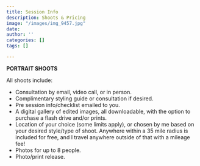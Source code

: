 ```yaml
---
title: Session Info
description: Shoots & Pricing
image: "/images/img_9457.jpg"
date: 
author: ''
categories: []
tags: []

---
```

**PORTRAIT SHOOTS**

All shoots include:

* Consultation by email, video call, or in person.
* Complimentary styling guide or consultation if desired.
* Pre session info/checklist emailed to you.
* A digital gallery of edited images, all downloadable, with the option to purchase a flash drive and/or prints.
* Location of your choice (some limits apply), or chosen by me based on your desired style/type of shoot. Anywhere within a 35 mile radius is included for free, and I travel anywhere outside of that with a mileage fee!
* Photos for up to 8 people.
* Photo/print release.